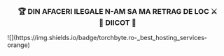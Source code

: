 <h3 align="center">
  🏆 DIN AFACERI ILEGALE N-AM SA MA RETRAG DE LOC ⚔️<br>
                    🔞 DIICOT 🚫
</h3>
![](https://img.shields.io/badge/torchbyte.ro-_best_hosting_services-orange)
